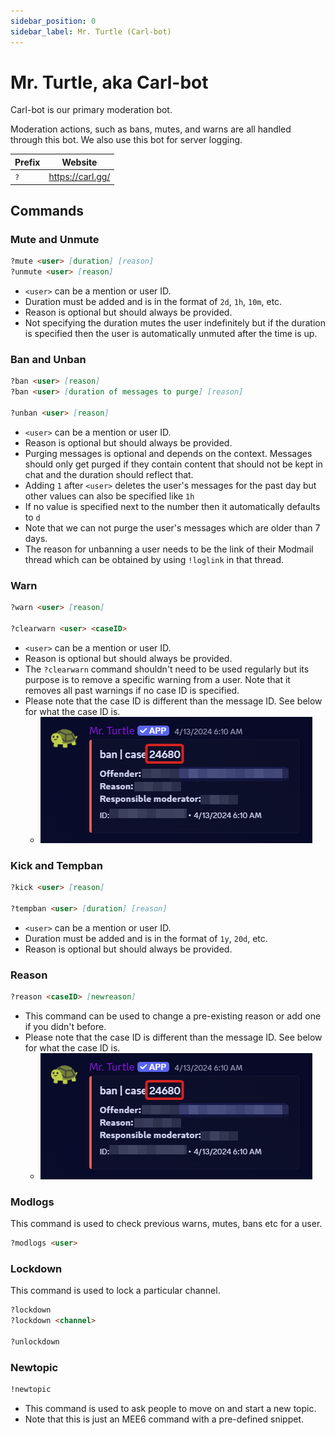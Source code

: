 ```yaml
---
sidebar_position: 0
sidebar_label: Mr. Turtle (Carl-bot)
---
```


# Mr. Turtle, aka Carl-bot

Carl-bot is our primary moderation bot.

Moderation actions, such as bans, mutes, and warns are all handled through this bot. We also use this bot for server logging. 

| Prefix | Website          |
| ------ | ---------------- |
| `?`    | https://carl.gg/ |

## Commands

### Mute and Unmute

```md
?mute <user> [duration] [reason]
?unmute <user> [reason]
```

- `<user>` can be a mention or user ID.
- Duration must be added and is in the format of `2d`, `1h`, `10m`, etc.
- Reason is optional but should always be provided.
- Not specifying the duration mutes the user indefinitely but if the duration is specified then the user is automatically unmuted after the time is up.

### Ban and Unban

```md
?ban <user> [reason]
?ban <user> [duration of messages to purge] [reason]

?unban <user> [reason]
```

- `<user>` can be a mention or user ID.
- Reason is optional but should always be provided.
- Purging messages is optional and depends on the context. Messages should only get purged if they contain content that should not be kept in chat and the duration should reflect that. 
- Adding `1` after `<user>` deletes the user's messages for the past day but other values can also be specified like `1h`
 - If no value is specified next to the number then it automatically defaults to `d` 
- Note that we can not purge the user's messages which are older than 7 days. 
- The reason for unbanning a user needs to be the link of their Modmail thread which can be obtained by using `!loglink` in that thread.

### Warn

```md
?warn <user> [reason]

?clearwarn <user> <caseID>
```

- `<user>` can be a mention or user ID.
- Reason is optional but should always be provided.
- The `?clearwarn` command shouldn't need to be used regularly but its purpose is to remove a specific warning from a user. Note that it removes all past warnings if no case ID is specified. 
- Please note that the case ID is different than the message ID. See below for what the case ID is.
  - ![Case ID](../../../static/img/bots/2025-04-12-13-02-14_Discord_XMAD753E4L.png)

### Kick and Tempban

```md
?kick <user> [reason]

?tempban <user> [duration] [reason]
```

- `<user>` can be a mention or user ID.
- Duration must be added and is in the format of `1y`, `20d`, etc.
- Reason is optional but should always be provided.

### Reason

```md
?reason <caseID> [newreason]
```

- This command can be used to change a pre-existing reason or add one if you didn't before.
- Please note that the case ID is different than the message ID. See below for what the case ID is.
  - ![Case ID](../../../static/img/bots/2025-04-12-13-02-14_Discord_XMAD753E4L.png)

### Modlogs

This command is used to check previous warns, mutes, bans etc for a user.

```md
?modlogs <user>
```

### Lockdown

This command is used to lock a particular channel.

```md
?lockdown
?lockdown <channel>

?unlockdown
```

### Newtopic

```md
!newtopic
```

- This command is used to ask people to move on and start a new topic.
- Note that this is just an MEE6 command with a pre-defined snippet.
